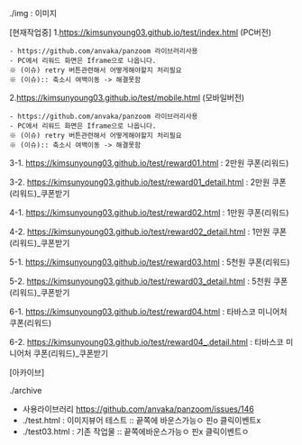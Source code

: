 ./img : 이미지


[현재작업중]
1.https://kimsunyoung03.github.io/test/index.html (PC버전)

	- https://github.com/anvaka/panzoom 라이브러리사용
    - PC에서 리워드 화면은 Iframe으로 나옵니다.
    ※ (이슈) retry 버튼관련해서 어떻게해야할지 처리필요
    ※ (이슈):: 축소시 여백이동 -> 해결못함

2.https://kimsunyoung03.github.io/test/mobile.html (모바일버전)

	- https://github.com/anvaka/panzoom 라이브러리사용
    - PC에서 리워드 화면은 Iframe으로 나옵니다.
    ※ (이슈) retry 버튼관련해서 어떻게해야할지 처리필요
    ※ (이슈):: 축소시 여백이동 -> 해결못함



    
3-1. https://kimsunyoung03.github.io/test/reward01.html : 2만원 쿠폰(리워드)

 3-2. https://kimsunyoung03.github.io/test/reward01_detail.html : 2만원 쿠폰(리워드)_쿠폰받기


4-1. https://kimsunyoung03.github.io/test/reward02.html : 1만원 쿠폰(리워드)

 4-2. https://kimsunyoung03.github.io/test/reward02_detail.html : 1만원 쿠폰(리워드)_쿠폰받기
	

    
5-1. https://kimsunyoung03.github.io/test/reward03.html : 5천원 쿠폰(리워드)

 5-2. https://kimsunyoung03.github.io/test/reward03_detail.html : 5천원 쿠폰(리워드)_쿠폰받기



6-1. https://kimsunyoung03.github.io/test/reward04.html : 타바스코 미니어처 쿠폰(리워드)

 6-2. https://kimsunyoung03.github.io/test/reward04_.detail.html : 타바스코 미니어처 쿠폰(리워드)_쿠폰받기


[아카이브]

./archive
- 사용라이브러리 https://github.com/anvaka/panzoom/issues/146
- ./test.html :  이미지뷰어 테스트 :: 끝쪽에 바운스가능ㅇ 핀o 클릭이벤트x
- ./test03.html : 기존 작업물 :: 끝쪽에바운스가능ㅇ 핀x 클릭이벤트ㅇ
